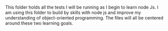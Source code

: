 This folder holds all the tests I will be running as I begin to learn node Js. I am using this folder
to build by skills with node js and improve my understanding of object-oriented programming. The files
will all be centered around these two learning goals. 
